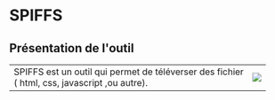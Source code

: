 ﻿# SPIFFS

## Présentation de l'outil

| | |
|-|-|
|SPIFFS est un outil qui permet de téléverser des fichier <br>( html, css, javascript ,ou autre).|![](https://github.com/BenjaminNeveu/Stage-ESP32-Si4735/blob/master/SPIFFS_tools/img_for_readme/file.jpg)|
